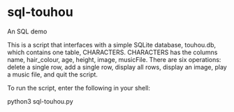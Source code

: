 # sql-touhou
An SQL demo

This is a script that interfaces with a simple SQLite database, touhou.db, which contains one table, CHARACTERS.
CHARACTERS has the columns name, hair_colour, age, height, image, musicFile.
There are six operations: delete a single row, add a single row, display all rows, display an image, play a music file, and quit the script.

To run the script, enter the following in your shell:

python3 sql-touhou.py
